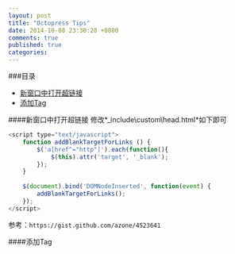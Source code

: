 ```yaml
---
layout: post
title: "Octopress Tips"
date: 2014-10-08 23:30:28 +0800
comments: true
published: true
categories: 
---
```

###目录
* [新窗口中打开超链接](#1)
* [添加Tag](#2)

####<a id="1"></a>新窗口中打开超链接
修改*_include\custom\head.html*如下即可

```js
<script type="text/javascript">
	function addBlankTargetForLinks () {
  		$('a[href^="http"]').each(function(){
			$(this).attr('target', '_blank');
		});
	}
 
	$(document).bind('DOMNodeInserted', function(event) {
		addBlankTargetForLinks();
	});
</script>
```

参考：`https://gist.github.com/azone/4523641`

####<a id="2"></a>添加Tag
